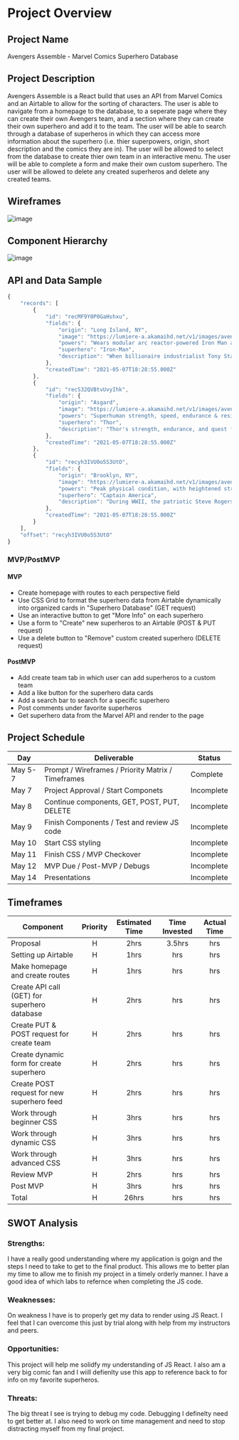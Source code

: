 # Project Overview


## Project Name

Avengers Assemble - Marvel Comics Superhero Database


## Project Description

Avengers Assemble is a React build that uses an API from Marvel Comics and an Airtable to allow for the sorting of characters. The user is able to navigate from a homepage to the database, to a seperate page where they can create their own Avengers team, and a section where they can create their own superhero and add it to the team. The user will be able to search through a database of superheros in which they can access more information about the superhero (i.e. thier superpowers, origin, short description and the comics they are in). The user will be allowed to select from the database to create thier own team in an interactive menu. The user will be able to complete a form and make their own custom superhero. The user will be allowed to delete any created superheros and delete any created teams.


## Wireframes
![image](https://user-images.githubusercontent.com/82814499/117490980-94d84780-af3d-11eb-9ab4-4e8971bd6dd8.png)


## Component Hierarchy
![image](https://user-images.githubusercontent.com/82814499/117472065-80d51b80-af26-11eb-87ff-4b137ccdc191.png)

## API and Data Sample

``` javascript
{
    "records": [
        {
            "id": "recMF9Y0P0GaHshxu",
            "fields": {
                "origin": "Long Island, NY",
                "image": "https://lumiere-a.akamaihd.net/v1/images/avengers-characterpose-ironman_30193360.png?region=0%2C0%2C138%2C280",
                "powers": "Wears modular arc reactor-powered Iron Man armor, granting superhuman strength & durability, the ability to fly & project Repulsor blasts",
                "superhero": "Iron-Man",
                "description": "When billionaire industrialist Tony Stark dons his sophisticated steel-mesh armor, he becomes a living high-tech weapon - the world's greatest fightin..."
            },
            "createdTime": "2021-05-07T18:28:55.000Z"
        },
        {
            "id": "recS32QVBtvUvyIhk",
            "fields": {
                "origin": "Asgard",
                "image": "https://lumiere-a.akamaihd.net/v1/images/avengers-characterpose-thor_6f50eecc.png?region=0%2C0%2C164%2C280",
                "powers": "Superhuman strength, speed, endurance & resistance to injury.",
                "superhero": "Thor",
                "description": "Thor's strength, endurance, and quest for battle are far greater than his Asgardian brethren. The mighty Thor wields an enchanted Uru hammer, Mjolnir,..."
            },
            "createdTime": "2021-05-07T18:28:55.000Z"
        },
        {
            "id": "recyh3IVU0o5S3UtO",
            "fields": {
                "origin": "Brooklyn, NY",
                "image": "https://lumiere-a.akamaihd.net/v1/images/avengers-characterpose-captainamerica_4f97efbc.png?region=0%2C0%2C132%2C280",
                "powers": "Peak physical condition, with heightened strength, endurance & agility",
                "superhero": "Captain America",
                "description": "During WWII, the patriotic Steve Rogers was offered a place in the military's top operation: Rebirth. Injected with an experimental super-serum, Roger..."
            },
            "createdTime": "2021-05-07T18:28:55.000Z"
        }
    ],
    "offset": "recyh3IVU0o5S3UtO"
}
```

### MVP/PostMVP


#### MVP 

- Create homepage with routes to each perspective field
- Use CSS Grid to format the superhero data from Airtable dynamically into organized cards in "Superhero Database" (GET request)
- Use an interactive button to get "More Info" on each superhero
- Use a form to "Create" new superheros to an Airtable (POST & PUT request)
- Use a delete button to "Remove" custom created superhero (DELETE request)

#### PostMVP  

- Add create team tab in which user can add superheros to a custom team
- Add a like button for the superhero data cards
- Add a search bar to search for a specific superhero
- Post comments under favorite superheros
- Get superhero data from the Marvel API and render to the page


## Project Schedule

|  Day | Deliverable | Status
|---|---| ---|
|May 5-7| Prompt / Wireframes / Priority Matrix / Timeframes | Complete
|May 7| Project Approval / Start Componets | Incomplete
|May 8| Continue components, GET, POST, PUT, DELETE | Incomplete
|May 9| Finish Components / Test and review JS code | Incomplete
|May 10| Start CSS styling | Incomplete
|May 11| Finish CSS / MVP Checkover | Incomplete
|May 12| MVP Due / Post-MVP / Debugs | Incomplete
|May 14| Presentations | Incomplete


## Timeframes

| Component | Priority | Estimated Time | Time Invested | Actual Time |
| --- | :---: |  :---: | :---: | :---: |
| Proposal | H | 2hrs| 3.5hrs | hrs |
| Setting up Airtable | H | 1hrs| hrs | hrs |
| Make homepage and create routes | H | 1hrs| hrs | hrs |
| Create API call (GET) for superhero database | H | 2hrs| hrs | hrs |
| Create PUT & POST request for create team | H | 2hrs | hrs | hrs |
| Create dynamic form for create superhero | H | 2hrs| hrs | hrs |
| Create POST request for new superhero feed | H | 2hrs| hrs | hrs |
| Work through beginner CSS | H | 3hrs| hrs | hrs |
| Work through dynamic CSS | H | 3hrs| hrs | hrs |
| Work through advanced CSS | H | 3hrs| hrs | hrs |
| Review MVP | H | 2hrs| hrs | hrs |
| Post MVP | H | 3hrs| hrs | hrs |
| Total | H | 26hrs| hrs | hrs |

## SWOT Analysis

### Strengths:

I have a really good understanding where my application is goign and the steps I need to take to get to the final product. This allows me to better plan my time to allow me to finish my project in a timely orderly manner. I have a good idea of which labs to refernce when completing the JS code.

### Weaknesses:

On weakness I have is to properly get my data to render using JS React. I feel that I can overcome this just by trial along with help from my instructors and peers.

### Opportunities:

This project will help me solidfy my understanding of JS React. I also am a very big comic fan and I wiill defienlty use this app to reference back to for info on my favorite superheros.

### Threats:

The big threat I see is trying to debug my code. Debugging I definelty need to get better at. I also need to work on time management and need to stop distracting myself from my final project.
